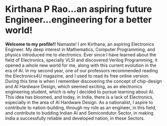 # Kirthana P Rao...an aspiring future Engineer...engineering for a better world!
**Welcome to my profile!!**
Namaste! I am Kirthana, an aspiring Electronics Engineer. My deep interest in Mathematics, Computer Programming, and physics introduced me to electronics. Ever since I have learned about the field of Electronics, specially VLSI and discovered Verilog Programming, it opened a whole new world for me, along with this current evolution in the era of AI.
In my second year, one of our professors recommended reading the Electronics4U magazine, and I used to read its free online version. During this time is when I remember discovering the concept of chip-design and AI Hardware Design, which seemed exciting, as an electronics engineering student, which is why I decided to pursue learning about AI.
This idea has bloomed, and today, in India, there is a lack of Electronics, especially in the area of AI Hardware Design. As a nationalist, I aspire to contribute to nation-building, through my role as an engineer, in this field, and contribute to budding Indian AI and Semicondutor Sector, in making India a successfully reliable and developed nation, in these Sectors.
